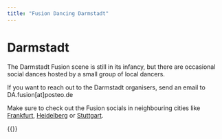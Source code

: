 ```yaml
---
title: "Fusion Dancing Darmstadt"
---
```


# Darmstadt

The Darmstadt Fusion scene is still in its infancy, but there are occasional social dances hosted by a small group of local dancers.

If you want to reach out to the Darmstadt organisers, send an email to DA.fusion[at]posteo.de

Make sure to check out the Fusion socials in neighbouring cities like [Frankfurt](/frankfurt), [Heidelberg](/heidelberg) or [Stuttgart](/stuttgart).

{{<localevents dataKey="darmstadt">}}
